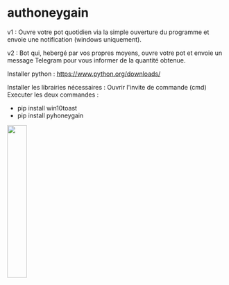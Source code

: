 # authoneygain

v1 : Ouvre votre pot quotidien via la simple ouverture du programme et envoie une notification (windows uniquement).

v2 : Bot qui, hebergé par vos propres moyens, ouvre votre pot et envoie un message Telegram pour vous informer de la quantité obtenue.

Installer python : https://www.python.org/downloads/

Installer les librairies nécessaires :
Ouvrir l'invite de commande (cmd)
Executer les deux commandes :
  - pip install win10toast
  - pip install pyhoneygain

<img src="https://user-images.githubusercontent.com/99681959/200183393-c79cad82-5e77-4aad-be5f-8c01b9183ab1.jpg" width="30%">
